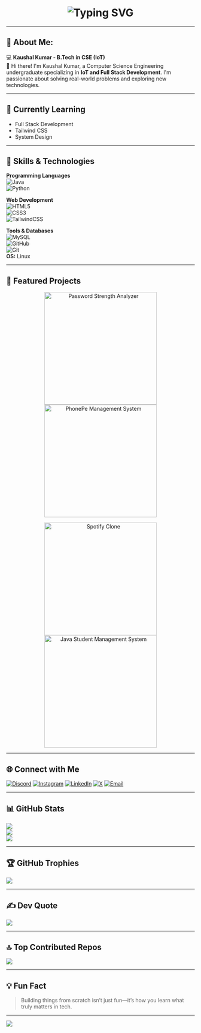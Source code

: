 <h1 align="center">
  <img src="https://readme-typing-svg.herokuapp.com?font=Fira+Code&size=28&duration=3000&pause=500&color=00F7FF&center=true&vCenter=true&width=800&lines=💻+Kaushal+Kumar+-+Aspiring+Engineer;👨‍💻+B.Tech+in+CSE+%7C+IoT+%26+Full+Stack+Dev;🚀+Learning+New+Tech+Every+Day" alt="Typing SVG">
</h1>

---

## 💫 About Me:
💻 **Kaushal Kumar - B.Tech in CSE (IoT)**  
👋 Hi there! I'm Kaushal Kumar, a Computer Science Engineering undergraduate specializing in **IoT and Full Stack Development**. I'm passionate about solving real-world problems and exploring new technologies.

---

## 🌱 Currently Learning
- Full Stack Development  
- Tailwind CSS  
- System Design  

---

## 🔧 Skills & Technologies

**Programming Languages**  
![Java](https://img.shields.io/badge/java-%23ED8B00.svg?style=plastic&logo=openjdk&logoColor=white)  
![Python](https://img.shields.io/badge/python-3670A0?style=plastic&logo=python&logoColor=ffdd54)  

**Web Development**  
![HTML5](https://img.shields.io/badge/html5-%23E34F26.svg?style=plastic&logo=html5&logoColor=white)  
![CSS3](https://img.shields.io/badge/css3-%231572B6.svg?style=plastic&logo=css3&logoColor=white)  
![TailwindCSS](https://img.shields.io/badge/tailwindcss-%2338B2AC.svg?style=plastic&logo=tailwind-css&logoColor=white)

**Tools & Databases**  
![MySQL](https://img.shields.io/badge/mysql-4479A1.svg?style=plastic&logo=mysql&logoColor=white)  
![GitHub](https://img.shields.io/badge/github-%23121011.svg?style=plastic&logo=github&logoColor=white)  
![Git](https://img.shields.io/badge/git-%23F05033.svg?style=plastic&logo=git&logoColor=white)  
**OS:** Linux

---

## 📂 Featured Projects

<p align="center">
  <a href="https://github.com/Kaushalkumar012/PASSWORD-STRENGTH-ANALYZER">
    <img width="300" src="https://github-readme-stats.vercel.app/api/pin/?username=Kaushalkumar012&repo=PASSWORD-STRENGTH-ANALYZER&theme=tokyonight&border_radius=15" alt="Password Strength Analyzer"/>
  </a>
  <a href="https://github.com/Kaushalkumar012/PHONEPE_MANAGEMENT_SYSTEM">
    <img width="300" src="https://github-readme-stats.vercel.app/api/pin/?username=Kaushalkumar012&repo=PHONEPE_MANAGEMENT_SYSTEM&theme=tokyonight&border_radius=15" alt="PhonePe Management System"/>
  </a>
</p>

<p align="center">
  <a href="https://github.com/Kaushalkumar012/SPOTIFY_CLONE">
    <img width="300" src="https://github-readme-stats.vercel.app/api/pin/?username=Kaushalkumar012&repo=SPOTIFY_CLONE&theme=tokyonight&border_radius=15" alt="Spotify Clone"/>
  </a>
  <a href="https://github.com/Kaushalkumar012/JAVA-STUDENT-MANAGEMENT">
    <img width="300" src="https://github-readme-stats.vercel.app/api/pin/?username=Kaushalkumar012&repo=JAVA-STUDENT-MANAGEMENT&theme=tokyonight&border_radius=15" alt="Java Student Management System"/>
  </a>
</p>

---

## 🌐 Connect with Me

[![Discord](https://img.shields.io/badge/Discord-%237289DA.svg?logo=discord&logoColor=white)](https://discord.gg/EpFagyJr)
[![Instagram](https://img.shields.io/badge/Instagram-%23E4405F.svg?logo=Instagram&logoColor=white)](https://instagram.com/_kaushal.kumar_)
[![LinkedIn](https://img.shields.io/badge/LinkedIn-%230077B5.svg?logo=linkedin&logoColor=white)](https://linkedin.com/in/kaushal00200)
[![X](https://img.shields.io/badge/X-black.svg?logo=X&logoColor=white)](https://x.com/Kaushal00200)
[![Email](https://img.shields.io/badge/Email-D14836?logo=gmail&logoColor=white)](mailto:kaushalkumar00200@gmail.com)

---

## 📊 GitHub Stats

![](https://github-readme-stats.vercel.app/api?username=Kaushalkumar012&theme=tokyonight&hide_border=false)<br/>
![](https://nirzak-streak-stats.vercel.app/?user=Kaushalkumar012&theme=tokyonight&hide_border=false)<br/>
![](https://github-readme-stats.vercel.app/api/top-langs/?username=Kaushalkumar012&theme=tokyonight&hide_border=false&layout=compact)

---

## 🏆 GitHub Trophies

![](https://github-profile-trophy.vercel.app/?username=Kaushalkumar012&theme=monokai&no-frame=false&no-bg=true&margin-w=4)

---

## ✍️ Dev Quote

![](https://quotes-github-readme.vercel.app/api?type=vertical&theme=dark)

---

## 🔝 Top Contributed Repos

![](https://github-contributor-stats.vercel.app/api?username=Kaushalkumar012&limit=5&theme=darcula&combine_all_yearly_contributions=true)

---

## 💡 Fun Fact

> Building things from scratch isn’t just fun—it’s how you learn what truly matters in tech.

---

[![](https://visitcount.itsvg.in/api?id=Kaushalkumar012&icon=4&color=6)](https://visitcount.itsvg.in)

<!-- Proudly created with GPRM ( https://gprm.itsvg.in ) -->
